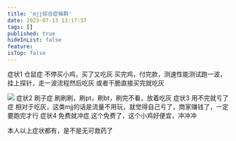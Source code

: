 ```yaml
---
title: 'mjj综合症候群'
date: 2023-07-13 13:17:57
tags: []
published: true
hideInList: false
feature: 
isTop: false
---
```

症状1  仓鼠症
不停买小鸡，买了又吃灰
买完鸡，付完款，测速性能测试跑一波，挂上探针，走一波流程然后吃灰
或者干脆直接买完就吃灰

![](https://s3.qklg.net/img/202310241318384.png)
症状2  刷子症
刷刷刷，刷pt，刷bt，刷完不看，放着吃灰
症状3  用不完就亏了症
相对于吃灰，这类mjj的话是流量不用玩，就觉得自己亏了，商家赚钱了，一定要跑完才行
症状4 免费就冲症
这个免费了，这个小鸡好便宜，冲冲冲


本人以上症状都有，是不是无可救药了
